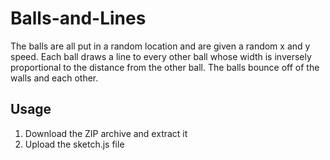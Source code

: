 # Balls-and-Lines
The balls are all put in a random location and are given a random x and y speed. Each ball draws a line to every other ball whose width is inversely proportional to the distance from the other ball. The balls bounce off of the walls and each other.

## Usage
1. Download the ZIP archive and extract it
2. Upload the sketch.js file
